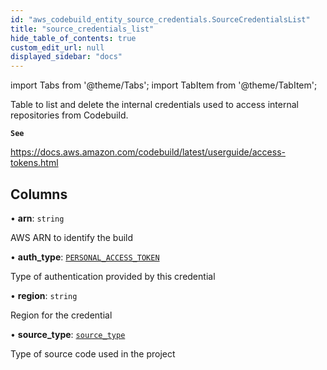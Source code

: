 ```yaml
---
id: "aws_codebuild_entity_source_credentials.SourceCredentialsList"
title: "source_credentials_list"
hide_table_of_contents: true
custom_edit_url: null
displayed_sidebar: "docs"
---
```


import Tabs from '@theme/Tabs';
import TabItem from '@theme/TabItem';

Table to list and delete the internal credentials used to access internal repositories from Codebuild.

**`See`**

https://docs.aws.amazon.com/codebuild/latest/userguide/access-tokens.html

## Columns

• **arn**: `string`

AWS ARN to identify the build

• **auth\_type**: [`PERSONAL_ACCESS_TOKEN`](../enums/aws_codebuild_entity_source_credentials.AuthType.md#personal_access_token)

Type of authentication provided by this credential

• **region**: `string`

Region for the credential

• **source\_type**: [`source_type`](../enums/aws_codebuild_entity_project.SourceType.md)

Type of source code used in the project
